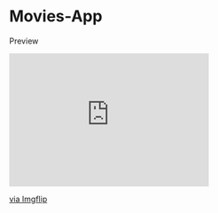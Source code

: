 # Movies-App
Preview
<div style="width:360px;max-width:100%;"><div style="height:0;padding-bottom:66.67%;position:relative;"><iframe width="360" height="240" style="position:absolute;top:0;left:0;width:100%;height:100%;" frameBorder="0" src="https://imgflip.com/embed/3v5wyl"></iframe></div><p><a href="https://imgflip.com/gif/3v5wyl">via Imgflip</a></p></div>
